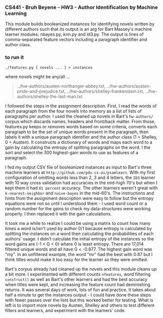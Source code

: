 ### CS441 - Bruh Beyene - HW3 - Author Identification by Machine Learning 
This module builds booleanized instances for identifying novels written by different authors such that its output is an arg for Bart Massey's machine learner modules: nbayes.py, knn.py and id3.py. The output is lines of comma-separated feature vectors including a paragraph identifier and author class.

### to run it

`./features.py [ novels ... ] > instances`

where novels might be any/all ...
> ../hw-authors/austen-northanger-abbey.txt, 
> ../hw-authors/austen-pride-and-prejudice.txt, 
> ../hw-authors/shelley-frankenstein.txt, 
> ../hw-authors/shelley-the-last-man.txt

I followed the steps in the assignment description. First, I read the words of each paragraph from the four novels into memory as a list of lists of paragraphs per author. I used the cleaned up novels in Bart's `hw-authors/` corpus which discards names, headers and front/back matter. From those, features.py keeps or removes words based on some criteria, converts each paragraph to be the set of unique words present in the paragraph, then labels it with a unique paragraph identifier and the author class (1 = Shelley, 0 = Austen). It constructs a dictionary of words and maps each word to a gain by calculating the entropy of splitting paragraphs on the word. I the sort and select the 300 highest-gain words to use as features of a paragraph.

I fed my output CSV file of booleanized instances as input to Bart's three machine learners at `http://github.com/pdx-cs-ai/psamlearn`. With my first configuration of omitting words less than 2, 3 and 4 letters, the `ID3` learner with 10 way cross validation had accuracies in the mid-high 70's but when I kept them it had `81 percent` accuracy. The other learners weren't great with `k-nearest-neighbor` and `naive-bayes` in the mid-60's. The instructions and hints from the assignment description were easy to follow but the entropy equations were not so until I understood them - I used word count or a random number for the gains to check my data-structures were working properly. I then replaced it with the gain calculations.

It took me a while to realize I could be using a matrix to count how many times a word is/isn't used by author 0/1 because entropy is calculated by splitting the instances on a word then calculating the probabilities of each authors' usage. I didn't calculate the initial entropy of the instances so the word gains are (-1 < G < 0) where 0 is least entropy. There are 17,014 filtered unique words and all have G < -0.877. The highest gain word was "my". In an unfiltered example, the word "mr" had the best with 0.87 but I think titles would make it too easy for the learner so they were omitted.

Bart's corpus already had cleaned up the novels and this module cleans up a bit more. I experimented with different counts `nfeatures`, word filtering `construct()` as well as Bart's other learners and had the best accuracy when titles were kept, and increasing the feature count had deminishing returns. It was several days of work, lots of fun and practice. It takes about half a minute to get the instances output - I could have done these steps with fewer passes over the lists but this worked better for testing. What is left is to import more novels by Austen, Shelley and others to test different filters and learners, and experiment with the learners' code.
